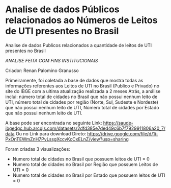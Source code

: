 # Analise de dados Públicos relacionados ao Números de Leitos de UTI presentes no Brasil
Analise de dados Publicos relacionados a quantidade de leitos de UTI presentes no Brasil

*ANALISE FEITA COM FINS INSTITUCIONAIS*

Criador: Renan Palomino Granusso


Primeiramente, foi coletada a base de dados que mostra todas as informações referentes aos Leitos de UTI no Brasil (Publico e Privado) no site do IBGE com a ultima atualização realizada a 2 meses Atrás, a análise inclui: número total de cidades no Brasil que não possui nenhum leito de UTI, número total de cidades por região (Norte, Sul, Sudeste e Nordeste) que não possui nenhum leito de UTI, Número total de cidades por Estado que não possui nenhum leito de UTI.

A base pode ser encontrada no seguinte Link: https://saude-ibgedgc.hub.arcgis.com/datasets/2dfd385e7ded49c6b7f7929911806a20_7/data
Ou no Link para download Direto: https://drive.google.com/file/d/1i-PxOnTEWmZnH7PvLssgXccvKcCxELnZ/view?usp=sharing

Foram criadas 3 visualizações:
  * Numero total de cidades no Brasil que possuem leitos de UTI = 0
  * Numero total de cidades no Brasil por Região que possuem Leitos de UTI = 0
  * Numero total de cidades no Brasil por Estado que possuem leitos de UTI = 0

